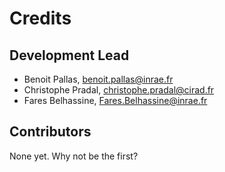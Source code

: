 # Credits

## Development Lead

[//]: # ({# pkglts, doc.authors)

* Benoit Pallas, <benoit.pallas@inrae.fr>
* Christophe Pradal, <christophe.pradal@cirad.fr>
* Fares Belhassine, <Fares.Belhassine@inrae.fr>

[//]: # (#})

## Contributors

[//]: # ({# pkglts, doc.contributors)

None yet. Why not be the first?

[//]: # (#})
